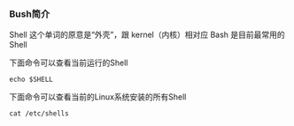 ### Bush简介
Shell 这个单词的原意是“外壳”，跟 kernel（内核）相对应
Bash 是目前最常用的 Shell

下面命令可以查看当前运行的Shell
```
echo $SHELL
```
下面命令可以查看当前的Linux系统安装的所有Shell
```
cat /etc/shells
```
